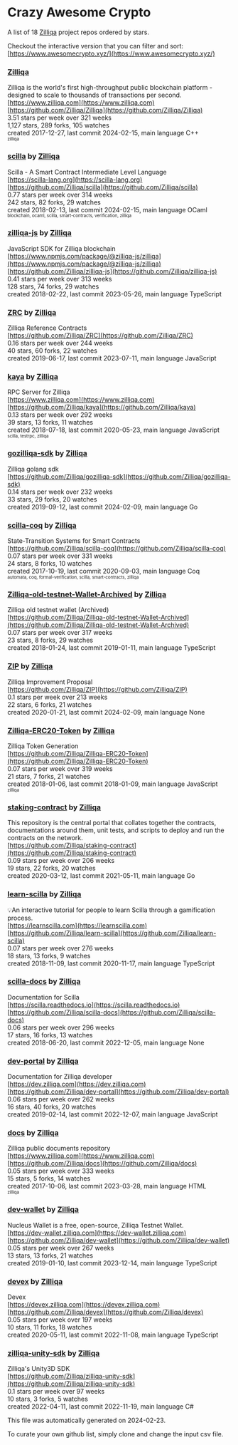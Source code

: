 # Crazy Awesome Crypto
A list of 18 [Zilliqa](https://github.com/Zilliqa) project repos ordered by stars.  

Checkout the interactive version that you can filter and sort: 
[https://www.awesomecrypto.xyz/](https://www.awesomecrypto.xyz/)  


### [Zilliqa](https://github.com/Zilliqa/Zilliqa)  
Zilliqa is the world's first high-throughput public blockchain platform - designed to scale to thousands ​of transactions per second.  
[https://www.zilliqa.com](https://www.zilliqa.com)  
[https://github.com/Zilliqa/Zilliqa](https://github.com/Zilliqa/Zilliqa)  
3.51 stars per week over 321 weeks  
1,127 stars, 289 forks, 105 watches  
created 2017-12-27, last commit 2024-02-15, main language C++  
<sub><sup>zilliqa</sup></sub>


### [scilla](https://github.com/Zilliqa/scilla) by [Zilliqa](https://github.com/Zilliqa)  
Scilla - A Smart Contract Intermediate Level Language  
[https://scilla-lang.org](https://scilla-lang.org)  
[https://github.com/Zilliqa/scilla](https://github.com/Zilliqa/scilla)  
0.77 stars per week over 314 weeks  
242 stars, 82 forks, 29 watches  
created 2018-02-13, last commit 2024-02-15, main language OCaml  
<sub><sup>blockchain, ocaml, scilla, smart-contracts, verification, zilliqa</sup></sub>


### [zilliqa-js](https://github.com/Zilliqa/zilliqa-js) by [Zilliqa](https://github.com/Zilliqa)  
JavaScript SDK for Zilliqa blockchain  
[https://www.npmjs.com/package/@zilliqa-js/zilliqa](https://www.npmjs.com/package/@zilliqa-js/zilliqa)  
[https://github.com/Zilliqa/zilliqa-js](https://github.com/Zilliqa/zilliqa-js)  
0.41 stars per week over 313 weeks  
128 stars, 74 forks, 29 watches  
created 2018-02-22, last commit 2023-05-26, main language TypeScript  


### [ZRC](https://github.com/Zilliqa/ZRC) by [Zilliqa](https://github.com/Zilliqa)  
Zilliqa Reference Contracts  
[https://github.com/Zilliqa/ZRC](https://github.com/Zilliqa/ZRC)  
0.16 stars per week over 244 weeks  
40 stars, 60 forks, 22 watches  
created 2019-06-17, last commit 2023-07-11, main language JavaScript  


### [kaya](https://github.com/Zilliqa/kaya) by [Zilliqa](https://github.com/Zilliqa)  
RPC Server for Zilliqa  
[https://www.zilliqa.com](https://www.zilliqa.com)  
[https://github.com/Zilliqa/kaya](https://github.com/Zilliqa/kaya)  
0.13 stars per week over 292 weeks  
39 stars, 13 forks, 11 watches  
created 2018-07-18, last commit 2020-05-23, main language JavaScript  
<sub><sup>scilla, testrpc, zilliqa</sup></sub>


### [gozilliqa-sdk](https://github.com/Zilliqa/gozilliqa-sdk) by [Zilliqa](https://github.com/Zilliqa)  
Zilliqa golang sdk  
[https://github.com/Zilliqa/gozilliqa-sdk](https://github.com/Zilliqa/gozilliqa-sdk)  
0.14 stars per week over 232 weeks  
33 stars, 29 forks, 20 watches  
created 2019-09-12, last commit 2024-02-09, main language Go  


### [scilla-coq](https://github.com/Zilliqa/scilla-coq) by [Zilliqa](https://github.com/Zilliqa)  
State-Transition Systems for Smart Contracts  
[https://github.com/Zilliqa/scilla-coq](https://github.com/Zilliqa/scilla-coq)  
0.07 stars per week over 331 weeks  
24 stars, 8 forks, 10 watches  
created 2017-10-19, last commit 2020-09-03, main language Coq  
<sub><sup>automata, coq, formal-verification, scilla, smart-contracts, zilliqa</sup></sub>


### [Zilliqa-old-testnet-Wallet-Archived](https://github.com/Zilliqa/Zilliqa-old-testnet-Wallet-Archived) by [Zilliqa](https://github.com/Zilliqa)  
Zilliqa old testnet wallet (Archived)  
[https://github.com/Zilliqa/Zilliqa-old-testnet-Wallet-Archived](https://github.com/Zilliqa/Zilliqa-old-testnet-Wallet-Archived)  
0.07 stars per week over 317 weeks  
23 stars, 8 forks, 29 watches  
created 2018-01-24, last commit 2019-01-11, main language TypeScript  


### [ZIP](https://github.com/Zilliqa/ZIP) by [Zilliqa](https://github.com/Zilliqa)  
Zilliqa Improvement Proposal  
[https://github.com/Zilliqa/ZIP](https://github.com/Zilliqa/ZIP)  
0.1 stars per week over 213 weeks  
22 stars, 6 forks, 21 watches  
created 2020-01-21, last commit 2024-02-09, main language None  


### [Zilliqa-ERC20-Token](https://github.com/Zilliqa/Zilliqa-ERC20-Token) by [Zilliqa](https://github.com/Zilliqa)  
Zilliqa Token Generation  
[https://github.com/Zilliqa/Zilliqa-ERC20-Token](https://github.com/Zilliqa/Zilliqa-ERC20-Token)  
0.07 stars per week over 319 weeks  
21 stars, 7 forks, 21 watches  
created 2018-01-06, last commit 2018-01-09, main language JavaScript  
<sub><sup>zilliqa</sup></sub>


### [staking-contract](https://github.com/Zilliqa/staking-contract) by [Zilliqa](https://github.com/Zilliqa)  
This repository is the central portal that collates together the contracts, documentations around them, unit tests, and scripts to deploy and run the contracts on the network.  
[https://github.com/Zilliqa/staking-contract](https://github.com/Zilliqa/staking-contract)  
0.09 stars per week over 206 weeks  
19 stars, 22 forks, 20 watches  
created 2020-03-12, last commit 2021-05-11, main language Go  


### [learn-scilla](https://github.com/Zilliqa/learn-scilla) by [Zilliqa](https://github.com/Zilliqa)  
💡An interactive tutorial for people to learn Scilla through a gamification process.  
[https://learnscilla.com](https://learnscilla.com)  
[https://github.com/Zilliqa/learn-scilla](https://github.com/Zilliqa/learn-scilla)  
0.07 stars per week over 276 weeks  
18 stars, 13 forks, 9 watches  
created 2018-11-09, last commit 2020-11-17, main language TypeScript  


### [scilla-docs](https://github.com/Zilliqa/scilla-docs) by [Zilliqa](https://github.com/Zilliqa)  
Documentation for Scilla  
[https://scilla.readthedocs.io](https://scilla.readthedocs.io)  
[https://github.com/Zilliqa/scilla-docs](https://github.com/Zilliqa/scilla-docs)  
0.06 stars per week over 296 weeks  
17 stars, 16 forks, 13 watches  
created 2018-06-20, last commit 2022-12-05, main language None  


### [dev-portal](https://github.com/Zilliqa/dev-portal) by [Zilliqa](https://github.com/Zilliqa)  
Documentation for Zilliqa developer  
[https://dev.zilliqa.com](https://dev.zilliqa.com)  
[https://github.com/Zilliqa/dev-portal](https://github.com/Zilliqa/dev-portal)  
0.06 stars per week over 262 weeks  
16 stars, 40 forks, 20 watches  
created 2019-02-14, last commit 2022-12-07, main language JavaScript  


### [docs](https://github.com/Zilliqa/docs) by [Zilliqa](https://github.com/Zilliqa)  
Zilliqa public documents repository  
[https://www.zilliqa.com](https://www.zilliqa.com)  
[https://github.com/Zilliqa/docs](https://github.com/Zilliqa/docs)  
0.05 stars per week over 333 weeks  
15 stars, 5 forks, 14 watches  
created 2017-10-06, last commit 2023-03-28, main language HTML  
<sub><sup>zilliqa</sup></sub>


### [dev-wallet](https://github.com/Zilliqa/dev-wallet) by [Zilliqa](https://github.com/Zilliqa)  
Nucleus Wallet is a free, open-source, Zilliqa Testnet Wallet.  
[https://dev-wallet.zilliqa.com](https://dev-wallet.zilliqa.com)  
[https://github.com/Zilliqa/dev-wallet](https://github.com/Zilliqa/dev-wallet)  
0.05 stars per week over 267 weeks  
13 stars, 13 forks, 21 watches  
created 2019-01-10, last commit 2023-12-14, main language TypeScript  


### [devex](https://github.com/Zilliqa/devex) by [Zilliqa](https://github.com/Zilliqa)  
Devex  
[https://devex.zilliqa.com](https://devex.zilliqa.com)  
[https://github.com/Zilliqa/devex](https://github.com/Zilliqa/devex)  
0.05 stars per week over 197 weeks  
10 stars, 11 forks, 18 watches  
created 2020-05-11, last commit 2022-11-08, main language TypeScript  


### [zilliqa-unity-sdk](https://github.com/Zilliqa/zilliqa-unity-sdk) by [Zilliqa](https://github.com/Zilliqa)  
Zilliqa's Unity3D SDK  
[https://github.com/Zilliqa/zilliqa-unity-sdk](https://github.com/Zilliqa/zilliqa-unity-sdk)  
0.1 stars per week over 97 weeks  
10 stars, 3 forks, 5 watches  
created 2022-04-11, last commit 2022-11-19, main language C#  


This file was automatically generated on 2024-02-23.  

To curate your own github list, simply clone and change the input csv file.  